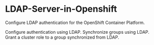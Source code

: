 # LDAP-Server-in-Openshift

Configure LDAP authentication for the OpenShift Container Platform.

Configure authentication using LDAP.
Synchronize groups using LDAP.
Grant a cluster role to a group synchronized from LDAP.
